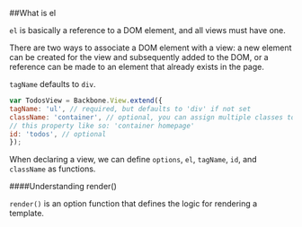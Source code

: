 ##What is el

`el` is basically a reference to a DOM element, and all views must have one.

There are two ways to associate a DOM element with a view: a new element can be created for the view and subsequently added to the DOM, or a reference can be made to an element that already exists in the page.

`tagName` defaults to `div`.
```javascript
var TodosView = Backbone.View.extend({
tagName: 'ul', // required, but defaults to 'div' if not set
className: 'container', // optional, you can assign multiple classes to
// this property like so: 'container homepage'
id: 'todos', // optional
});
```

When declaring a view, we can define `options`, `el`, `tagName`, `id`, and `className` as functions.

####Understanding render()

`render()` is an option function that defines the logic for rendering a template.
